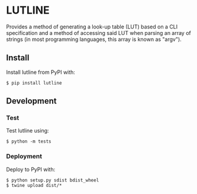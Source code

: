 # LUTLINE

Provides a method of generating a look-up table (LUT) based on a CLI
specification and a method of accessing said LUT when parsing an array
of strings (in most programming languages, this array is known as "argv").

## Install

Install lutline from PyPI with:

```
$ pip install lutline
```

## Development

### Test
Test lutline using:

```
$ python -m tests
```

### Deployment

Deploy to PyPI with:

```
$ python setup.py sdist bdist_wheel
$ twine upload dist/*
```

